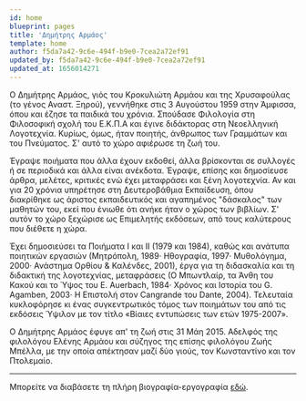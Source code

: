 ```yaml
---
id: home
blueprint: pages
title: 'Δημήτρης Αρμάος'
template: home
author: f5da7a42-9c6e-494f-b9e0-7cea2a72ef91
updated_by: f5da7a42-9c6e-494f-b9e0-7cea2a72ef91
updated_at: 1656014271
---
```

Ο Δημήτρης Αρμάος, γιός του Κροκυλιώτη Αρμάου και της Χρυσαφούλας (το γένος Αναστ. Ξηρού), γεννήθηκε στις 3 Αυγούστου 1959 στην Άμφισσα, όπου και έζησε τα παιδικά του χρόνια. Σπούδασε Φιλολογία στη Φιλοσοφική σχολή του Ε.Κ.Π.Α και έγινε διδάκτορας στη Νεοελληνική Λογοτεχνία. Κυρίως, όμως, ήταν ποιητής, άνθρωπος των Γραμμάτων και του Πνεύματος. Σ' αυτό το χώρο αφιέρωσε τη ζωή του.

Έγραψε ποιήματα που άλλα έχουν εκδοθεί, άλλα βρίσκονται σε συλλογές ή σε περιοδικά και άλλα είναι ανέκδοτα. Έγραψε, επίσης και δημοσίευσε άρθρα, μελέτες, κριτικές ενώ έχει μεταφράσει και ξένη λογοτεχνία. Αν και για 20 χρόνια υπηρέτησε στη Δευτεροβάθμια Εκπαίδευση, όπου διακρίθηκε ως άριστος εκπαιδευτικός και αγαπημένος "δάσκαλος" των μαθητών του, εκεί που ένιωθε ότι ανήκε ήταν ο χώρος των βιβλίων. Σ' αυτόν το χώρο ξεχώρισε ως Επιμελητής εκδόσεων, από τους καλύτερους που διέθετε η χώρα.

Έχει δημοσιεύσει τα Ποιήματα Ι και ΙΙ (1979 και 1984), καθώς και ανάτυπα ποιητικών εργασιών (Μητρόπολη, 1989· Ηθογραφία, 1997· Μυθολόγημα, 2000· Ανάστημα Ορθίου & Καλένδες, 2001), έργα για τη διδασκαλία και τη διδακτική της λογοτεχνίας, μεταφράσεις (Ο Μπωντλαίρ, τα Άνθη του Κακού και το Ύψος του E. Auerbach, 1984· Χρόνος και Ιστορία του G. Agamben, 2003· Η Επιστολή στον Cangrande του Dante, 2004). Τελευταία κυκλοφόρησε κι ένας συγκεντρωτικός τόμος των ποιημάτων του από τις εκδόσεις Ύψιλον με τον τίτλο «Βίαιες εντυπώσεις των ετών 1975-2007».

Ο Δημήτρης Αρμάος έφυγε απ' τη ζωή στις 31 Μάη 2015. Αδελφός της φιλολόγου Ελένης Αρμάου και σύζηγος της επίσης φιλολόγου Ζωής Μπέλλα, με την οποία απέκτησαν μαζί δύο γιούς, τον Κωνσταντίνο και τον Πτολεμαίο.

---

Μπορείτε να διαβάσετε τη πλήρη βιογραφία-εργογραφία [εδώ](/biografiko).